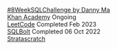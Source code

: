 [#8WeekSQLChallenge by Danny Ma](https://8weeksqlchallenge.com/) \
[Khan Academy](https://www.khanacademy.org/computing/computer-programming/sql) Ongoing\
[LeetCode](https://leetcode.com/study-plan/sql/?progress=xsepapgd) Completed Feb 2023\
[SQLBolt](https://sqlbolt.com/) Completed 06 Oct 2022\
[Stratascratch](https://platform.stratascratch.com/coding)
